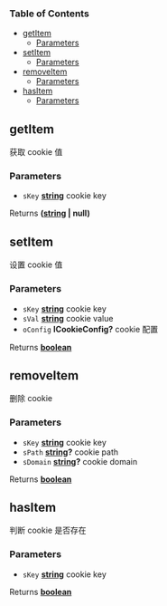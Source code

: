 <!-- Generated by documentation.js. Update this documentation by updating the source code. -->

### Table of Contents

*   [getItem][1]
    *   [Parameters][2]
*   [setItem][3]
    *   [Parameters][4]
*   [removeItem][5]
    *   [Parameters][6]
*   [hasItem][7]
    *   [Parameters][8]

## getItem

获取 cookie 值

### Parameters

*   `sKey` **[string][9]** cookie key

Returns **([string][9] | null)** 

## setItem

设置 cookie 值

### Parameters

*   `sKey` **[string][9]** cookie key
*   `sVal` **[string][9]** cookie value
*   `oConfig` **ICookieConfig?** cookie 配置

Returns **[boolean][10]** 

## removeItem

删除 cookie

### Parameters

*   `sKey` **[string][9]** cookie key
*   `sPath` **[string][9]?** cookie path
*   `sDomain` **[string][9]?** cookie domain

Returns **[boolean][10]** 

## hasItem

判断 cookie 是否存在

### Parameters

*   `sKey` **[string][9]** cookie key

Returns **[boolean][10]** 

[1]: #getitem

[2]: #parameters

[3]: #setitem

[4]: #parameters-1

[5]: #removeitem

[6]: #parameters-2

[7]: #hasitem

[8]: #parameters-3

[9]: https://developer.mozilla.org/docs/Web/JavaScript/Reference/Global_Objects/String

[10]: https://developer.mozilla.org/docs/Web/JavaScript/Reference/Global_Objects/Boolean

